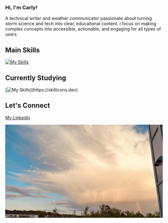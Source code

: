 ### Hi, I'm Carly!

A technical writer and weather communicator passionate about turning storm science and tech into clear, educaitonal content. I focus on making complex concepts into accessible, actionable, and engaging for all types of users. 

## Main Skills
[![My Skills](https://skillicons.dev/icons?i=ae,figma,notion,pr)](https://skillicons.dev) 

## Currently Studying
[![My Skills](https://skillicons.dev/icons?i=codepen,git,github,py,)](https://skillicons.dev)

## Let's Connect 
[My Linkedin](https://www.linkedin.com/in/carlyannawx/) 

![Clouds Image](Clouds.jpg)
